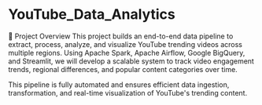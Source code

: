 # YouTube_Data_Analytics

📝 Project Overview
This project builds an end-to-end data pipeline to extract, process, analyze, and visualize YouTube trending videos across multiple regions. Using Apache Spark, Apache Airflow, Google BigQuery, and Streamlit, we will develop a scalable system to track video engagement trends, regional differences, and popular content categories over time.

This pipeline is fully automated and ensures efficient data ingestion, transformation, and real-time visualization of YouTube's trending content.
